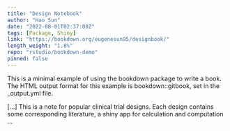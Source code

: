 ```yaml
---
title: "Design Notebook"
author: "Hao Sun"
date: "2022-08-01T02:37:08Z"
tags: [Package, Shiny]
link: "https://bookdown.org/eugenesun95/designbook/"
length_weight: "1.8%"
repo: "rstudio/bookdown-demo"
pinned: false
---
```


<p>This is a minimal example of using the bookdown package to write a book.
The HTML output format for this example is bookdown::gitbook,
set in the _output.yml file.</p> [...] This is a note for popular clinical trial designs. Each design contains some corresponding literature, a shiny app for calculation and computation ...
